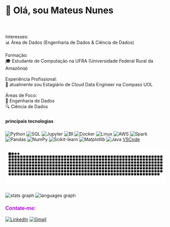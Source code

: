 # 👋 Olá, sou Mateus Nunes
###

<p align="left"><br><br>Interesses:<br>📊 Área de Dados (Engenharia de Dados & Ciência de Dados)<br><br>Formação:<br>🎓 Estudante de Computação na UFRA (Universidade Federal Rural da Amazônia)<br><br>Experiência Profissional:<br>💼 atualmente sou Estagiário de Cloud Data Engineer na Compass UOL<br><br>Áreas de Foco:<br>🔧 Engenharia de Dados<br>🔍 Ciência de Dados</p>

###

<h4 align="left">principais tecnologias</h4>

###

![Python](https://img.shields.io/badge/-Python-3776AB?style=flat-square&logo=python&logoColor=white) ![SQL](https://img.shields.io/badge/-SQL-4479A1?style=flat-square&logo=postgresql&logoColor=white) ![Jupyter](https://img.shields.io/badge/-Jupyter-F37626?style=flat-square&logo=jupyter&logoColor=white) ![BI](https://img.shields.io/badge/-Power%20BI-F2C811?style=flat-square&logo=powerbi&logoColor=black) ![Docker](https://img.shields.io/badge/-Docker-2496ED?style=flat-square&logo=docker&logoColor=white)  ![Linux](https://img.shields.io/badge/-Linux-FCC624?style=flat-square&logo=linux&logoColor=black) ![AWS](https://img.shields.io/badge/-AWS-FF9900?style=flat-square&logo=amazonaws&logoColor=white)
![Spark](https://img.shields.io/badge/-Apache%20Spark-E25A1C?style=flat-square&logo=apachespark&logoColor=white)
 ![Pandas](https://img.shields.io/badge/-Pandas-150458?style=flat-square&logo=pandas&logoColor=white)
 ![NumPy](https://img.shields.io/badge/-NumPy-013243?style=flat-square&logo=numpy&logoColor=white)
 ![Scikit-learn](https://img.shields.io/badge/-Scikit%20Learn-F7931E?style=flat-square&logo=scikit-learn&logoColor=white)
 ![Matplotlib](https://img.shields.io/badge/-Matplotlib-00497E?style=flat-square&logo=python&logoColor=white)
 ![Java](https://img.shields.io/badge/-Java-007396?style=flat-square&logo=java&logoColor=white)
 [VSCode](https://img.shields.io/badge/-VS%20Code-0078D4?style=flat-square&logo=visualstudiocode&logoColor=white)


###

![Snake Animation](https://raw.githubusercontent.com/Platane/snk/output/github-contribution-grid-snake.svg)


###

<div align="left">
  <img src="https://github-readme-stats.vercel.app/api?username=NunesSantos0101&hide_title=false&hide_rank=false&show_icons=true&include_all_commits=true&count_private=true&disable_animations=false&theme=dracula&locale=en&hide_border=false&order=1" height="150" alt="stats graph"  />
  <img src="https://github-readme-stats.vercel.app/api/top-langs?username=NunesSantos0101&locale=en&hide_title=false&layout=compact&card_width=320&langs_count=5&theme=dracula&hide_border=false&order=2" height="150" alt="languages graph"  />
</div>

###
<div style="font-family: 'Press Start 2P', sans-serif; color: #A901DB; margin-top: 20px;">
  <h3>Contate-me:</h3>
</div>

  [![LinkedIn](https://img.shields.io/badge/-LinkedIn-0077B5?style=flat-square&logo=linkedin&logoColor=white)](https://www.linkedin.com/public-profile/settings?trk=d_flagship3_profile_self_view_public_profile)
 [![Gmail](https://img.shields.io/badge/-Gmail-EA4335?style=flat-square&logo=gmail&logoColor=white)](mailto:mateussantosde2002@gmail.com)


